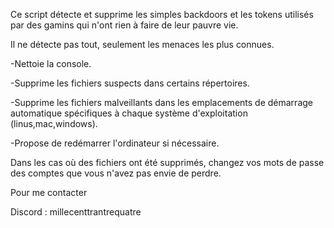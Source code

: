 Ce script détecte et supprime les simples backdoors et les tokens utilisés par des gamins qui n'ont rien à faire de leur pauvre vie.

Il ne détecte pas tout, seulement les menaces les plus connues.


-Nettoie la console. 

-Supprime les fichiers suspects dans certains répertoires. 

-Supprime les fichiers malveillants dans les emplacements de démarrage automatique spécifiques à chaque système d'exploitation (linus,mac,windows). 

-Propose de redémarrer l'ordinateur si nécessaire. 

Dans les cas où des fichiers ont été supprimés, changez vos mots de passe des comptes que vous n'avez pas envie de perdre.

Pour me contacter 

Discord : millecenttrantrequatre

